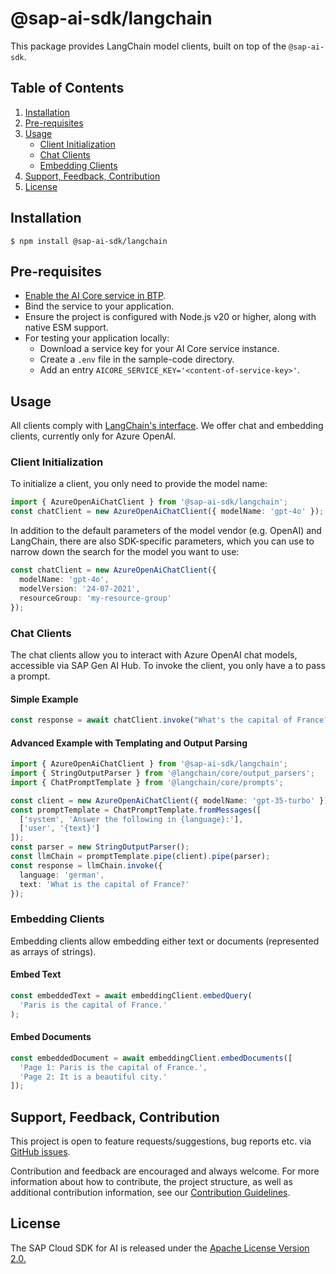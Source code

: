 # @sap-ai-sdk/langchain
This package provides LangChain model clients, built on top of the `@sap-ai-sdk`.

## Table of Contents
1. [Installation](#installation)
2. [Pre-requisites](#pre-requisites)
3. [Usage](#usage)
    - [Client Initialization](#client-initialization)
    - [Chat Clients](#chat-clients)
    - [Embedding Clients](#embedding-clients)
4. [Support, Feedback, Contribution](#support-feedback-contribution)
5. [License](#license)


## Installation
```
$ npm install @sap-ai-sdk/langchain
```

## Pre-requisites
- [Enable the AI Core service in BTP](https://help.sap.com/docs/sap-ai-core/sap-ai-core-service-guide/initial-setup).
- Bind the service to your application.
- Ensure the project is configured with Node.js v20 or higher, along with native ESM support.
- For testing your application locally:
  - Download a service key for your AI Core service instance.
  - Create a `.env` file in the sample-code directory.
  - Add an entry `AICORE_SERVICE_KEY='<content-of-service-key>'`.

## Usage
All clients comply with [LangChain's interface](https://js.langchain.com/docs/introduction).
We offer chat and embedding clients, currently only for Azure OpenAI.

### Client Initialization
To initialize a client, you only need to provide the model name:

```ts
import { AzureOpenAiChatClient } from '@sap-ai-sdk/langchain';
const chatClient = new AzureOpenAiChatClient({ modelName: 'gpt-4o' });
```

In addition to the default parameters of the model vendor (e.g. OpenAI) and LangChain, there are also SDK-specific parameters, which you can use to narrow down the search for the model you want to use:

```ts
const chatClient = new AzureOpenAiChatClient({
  modelName: 'gpt-4o',
  modelVersion: '24-07-2021',
  resourceGroup: 'my-resource-group'
});
```

### Chat Clients
The chat clients allow you to interact with Azure OpenAI chat models, accessible via SAP Gen AI Hub. 
To invoke the client, you only have a to pass a prompt.

#### Simple Example
```ts
const response = await chatClient.invoke("What's the capital of France?");
```

#### Advanced Example with Templating and Output Parsing
```ts
import { AzureOpenAiChatClient } from '@sap-ai-sdk/langchain';
import { StringOutputParser } from '@langchain/core/output_parsers';
import { ChatPromptTemplate } from '@langchain/core/prompts';

const client = new AzureOpenAiChatClient({ modelName: 'gpt-35-turbo' });
const promptTemplate = ChatPromptTemplate.fromMessages([
  ['system', 'Answer the following in {language}:'],
  ['user', '{text}']
]);
const parser = new StringOutputParser();
const llmChain = promptTemplate.pipe(client).pipe(parser);
const response = llmChain.invoke({
  language: 'german',
  text: 'What is the capital of France?'
});
```

### Embedding Clients
Embedding clients allow embedding either text or documents (represented as arrays of strings).

#### Embed Text
```ts
const embeddedText = await embeddingClient.embedQuery(
  'Paris is the capital of France.'
);
```

#### Embed Documents
```ts
const embeddedDocument = await embeddingClient.embedDocuments([
  'Page 1: Paris is the capital of France.',
  'Page 2: It is a beautiful city.'
]);
```

## Support, Feedback, Contribution
This project is open to feature requests/suggestions, bug reports etc. via [GitHub issues](https://github.com/SAP/ai-sdk-js/issues).

Contribution and feedback are encouraged and always welcome. For more information about how to contribute, the project structure, as well as additional contribution information, see our [Contribution Guidelines](https://github.com/SAP/ai-sdk-js/blob/main/CONTRIBUTING.md).

## License
The SAP Cloud SDK for AI is released under the [Apache License Version 2.0.](http://www.apache.org/licenses/)
